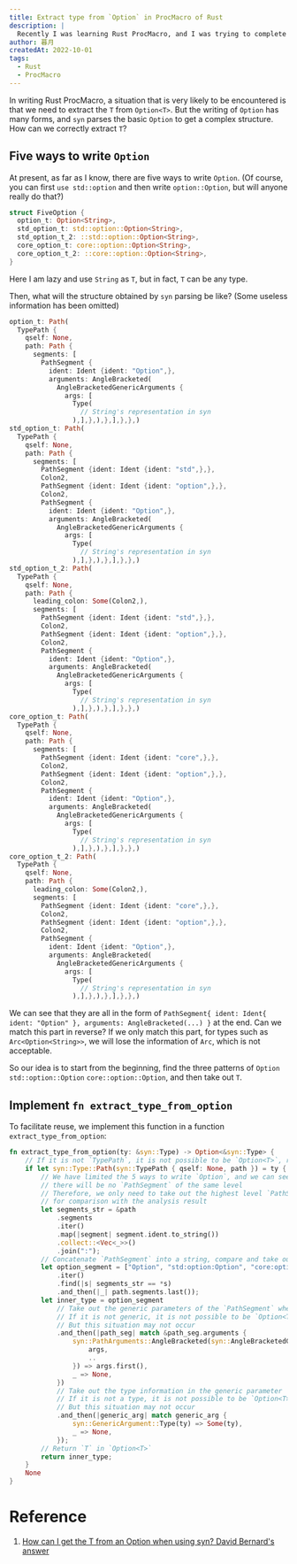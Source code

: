 ```yaml
---
title: Extract type from `Option` in ProcMacro of Rust
description: |
  Recently I was learning Rust ProcMacro, and I was trying to complete the exercises of proc-macro-workshop. In the exercises, I encountered a problem, that is, how to extract the type from `Option`. Here I record the solution.
author: 暮月
createdAt: 2022-10-01
tags:
  - Rust
  - ProcMacro
---
```


In writing Rust ProcMacro, a situation that is very likely to be encountered is that we need to extract the `T` from `Option<T>`. But the writing of `Option` has many forms, and `syn` parses the basic `Option` to get a complex structure. How can we correctly extract `T`?

## Five ways to write `Option`

At present, as far as I know, there are five ways to write `Option`. (Of course, you can first `use std::option` and then write `option::Option`, but will anyone really do that?)

```rust
struct FiveOption {
  option_t: Option<String>,
  std_option_t: std::option::Option<String>,
  std_option_t_2: ::std::option::Option<String>,
  core_option_t: core::option::Option<String>,
  core_option_t_2: ::core::option::Option<String>,
}
```

Here I am lazy and use `String` as `T`, but in fact, `T` can be any type.

Then, what will the structure obtained by `syn` parsing be like? (Some useless information has been omitted)

```rust
option_t: Path(
  TypePath {
    qself: None,
    path: Path {
      segments: [
        PathSegment {
          ident: Ident {ident: "Option",},
          arguments: AngleBracketed(
            AngleBracketedGenericArguments {
              args: [
                Type(
                  // String's representation in syn
                ),],},),},],},},)
std_option_t: Path(
  TypePath {
    qself: None,
    path: Path {
      segments: [
        PathSegment {ident: Ident {ident: "std",},},
        Colon2,
        PathSegment {ident: Ident {ident: "option",},},
        Colon2,
        PathSegment {
          ident: Ident {ident: "Option",},
          arguments: AngleBracketed(
            AngleBracketedGenericArguments {
              args: [
                Type(
                  // String's representation in syn
                ),],},),},],},},)
std_option_t_2: Path(
  TypePath {
    qself: None,
    path: Path {
      leading_colon: Some(Colon2,),
      segments: [
        PathSegment {ident: Ident {ident: "std",},},
        Colon2,
        PathSegment {ident: Ident {ident: "option",},},
        Colon2,
        PathSegment {
          ident: Ident {ident: "Option",},
          arguments: AngleBracketed(
            AngleBracketedGenericArguments {
              args: [
                Type(
                  // String's representation in syn
                ),],},),},],},},)
core_option_t: Path(
  TypePath {
    qself: None,
    path: Path {
      segments: [
        PathSegment {ident: Ident {ident: "core",},},
        Colon2,
        PathSegment {ident: Ident {ident: "option",},},
        Colon2,
        PathSegment {
          ident: Ident {ident: "Option",},
          arguments: AngleBracketed(
            AngleBracketedGenericArguments {
              args: [
                Type(
                  // String's representation in syn
                ),],},),},],},},)
core_option_t_2: Path(
  TypePath {
    qself: None,
    path: Path {
      leading_colon: Some(Colon2,),
      segments: [
        PathSegment {ident: Ident {ident: "core",},},
        Colon2,
        PathSegment {ident: Ident {ident: "option",},},
        Colon2,
        PathSegment {
          ident: Ident {ident: "Option",},
          arguments: AngleBracketed(
            AngleBracketedGenericArguments {
              args: [
                Type(
                  // String's representation in syn
                ),],},),},],},},)
```

We can see that they are all in the form of `PathSegment{ ident: Ident{ ident: "Option" }, arguments: AngleBracketed(...) }` at the end. Can we match this part in reverse? If we only match this part, for types such as `Arc<Option<String>>`, we will lose the information of `Arc`, which is not acceptable.

So our idea is to start from the beginning, find the three patterns of `Option` `std::option::Option` `core::option::Option`, and then take out `T`.

## Implement `fn extract_type_from_option`

To facilitate reuse, we implement this function in a function `extract_type_from_option`:

```rust
fn extract_type_from_option(ty: &syn::Type) -> Option<&syn::Type> {
    // If it is not `TypePath`, it is not possible to be `Option<T>`, return `None`
    if let syn::Type::Path(syn::TypePath { qself: None, path }) = ty {
        // We have limited the 5 ways to write `Option`, and we can see that after `Option`,
        // there will be no `PathSegment` of the same level
        // Therefore, we only need to take out the highest level `PathSegment` and splice it into a string
        // for comparison with the analysis result
        let segments_str = &path
            .segments
            .iter()
            .map(|segment| segment.ident.to_string())
            .collect::<Vec<_>>()
            .join(":");
        // Concatenate `PathSegment` into a string, compare and take out the `PathSegment` where `Option` is located
        let option_segment = ["Option", "std:option:Option", "core:option:Option"]
            .iter()
            .find(|s| segments_str == *s)
            .and_then(|_| path.segments.last());
        let inner_type = option_segment
            // Take out the generic parameters of the `PathSegment` where `Option` is located
            // If it is not generic, it is not possible to be `Option<T>`, return `None`
            // But this situation may not occur
            .and_then(|path_seg| match &path_seg.arguments {
                syn::PathArguments::AngleBracketed(syn::AngleBracketedGenericArguments {
                    args,
                    ..
                }) => args.first(),
                _ => None,
            })
            // Take out the type information in the generic parameter
            // If it is not a type, it is not possible to be `Option<T>`, return `None`
            // But this situation may not occur
            .and_then(|generic_arg| match generic_arg {
                syn::GenericArgument::Type(ty) => Some(ty),
                _ => None,
            });
        // Return `T` in `Option<T>`
        return inner_type;
    }
    None
}
```

# Reference

1. [How can I get the T from an Option<T> when using syn? David Bernard's answer](https://stackoverflow.com/a/56264023/15766817)
